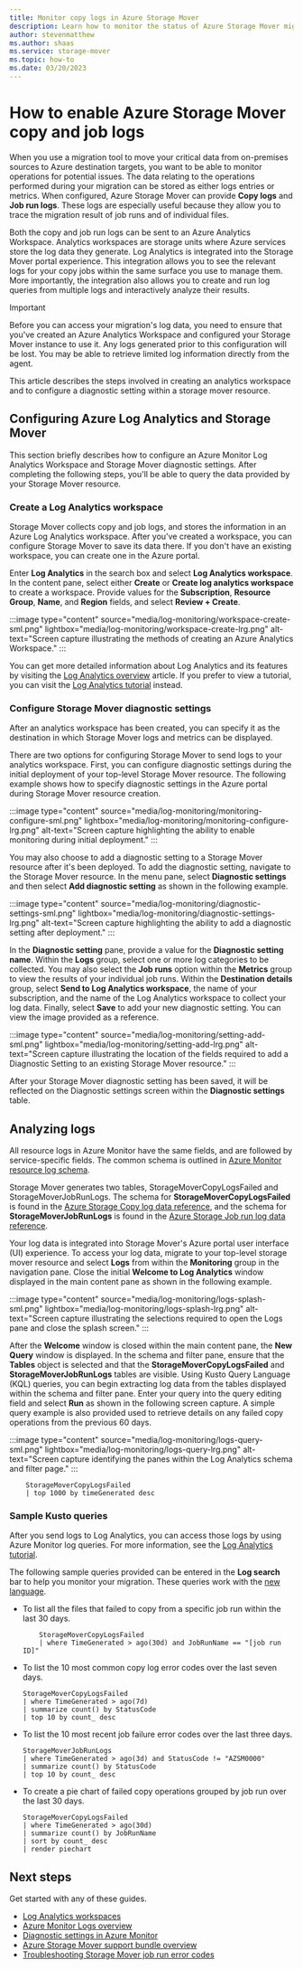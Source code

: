 ```yaml
---
title: Monitor copy logs in Azure Storage Mover
description: Learn how to monitor the status of Azure Storage Mover migration jobs.
author: stevenmatthew
ms.author: shaas
ms.service: storage-mover
ms.topic: how-to
ms.date: 03/20/2023
---
```


<!-- 
!########################################################
STATUS: DRAFT

CONTENT: 

REVIEW Stephen/Fabian: Reviewed
REVIEW Engineering: not reviewed
EDIT PASS: started

Initial doc score: 97 (1212 words and 2 issues)

!########################################################
-->

# How to enable Azure Storage Mover copy and job logs

When you use a migration tool to move your critical data from on-premises sources to Azure destination targets, you want to be able to monitor operations for potential issues. The data relating to the operations performed during your migration can be stored as either logs entries or metrics. When configured, Azure Storage Mover can provide **Copy logs** and **Job run logs**. These logs are especially useful because they allow you to trace the migration result of job runs and of individual files.

Both the copy and job run logs can be sent to an Azure Analytics Workspace. Analytics workspaces are storage units where Azure services store the log data they generate. Log Analytics is integrated into the Storage Mover portal experience. This integration allows you to see the relevant logs for your copy jobs within the same surface you use to manage them. More importantly, the integration also allows you to create and run log queries from multiple logs and interactively analyze their results.

> [!IMPORTANT]
> Before you can access your migration's log data, you need to ensure that you've created an Azure Analytics Workspace and configured your Storage Mover instance to use it. Any logs generated prior to this configuration will be lost. You may be able to retrieve limited log information directly from the agent.

This article describes the steps involved in creating an analytics workspace and to configure a diagnostic setting within a storage mover resource.

## Configuring Azure Log Analytics and Storage Mover

This section briefly describes how to configure an Azure Monitor Log Analytics Workspace and Storage Mover diagnostic settings. After completing the following steps, you'll be able to query the data provided by your Storage Mover resource.

### Create a Log Analytics workspace

Storage Mover collects copy and job logs, and stores the information in an Azure Log Analytics workspace. After you've created a workspace, you can configure Storage Mover to save its data there. If you don't have an existing workspace, you can create one in the Azure portal.

Enter **Log Analytics** in the search box and select **Log Analytics workspace**. In the content pane, select either **Create** or **Create log analytics workspace** to create a workspace. Provide values for the **Subscription**, **Resource Group**, **Name**, and **Region** fields, and select **Review + Create**.

:::image type="content" source="media/log-monitoring/workspace-create-sml.png" lightbox="media/log-monitoring/workspace-create-lrg.png" alt-text="Screen capture illustrating the methods of creating an Azure Analytics Workspace." :::

You can get more detailed information about Log Analytics and its features by visiting the [Log Analytics overview](/azure/azure-monitor/logs/log-analytics-overview) article. If you prefer to view a tutorial, you can visit the [Log Analytics tutorial](/azure/azure-monitor/logs/log-analytics-tutorial) instead.

### Configure Storage Mover diagnostic settings

After an analytics workspace has been created, you can specify it as the destination in which Storage Mover logs and metrics can be displayed.

There are two options for configuring Storage Mover to send logs to your analytics workspace. First, you can configure diagnostic settings during the initial deployment of your top-level Storage Mover resource. The following example shows how to specify diagnostic settings in the Azure portal during Storage Mover resource creation.

:::image type="content" source="media/log-monitoring/monitoring-configure-sml.png" lightbox="media/log-monitoring/monitoring-configure-lrg.png" alt-text="Screen capture highlighting the ability to enable monitoring during initial deployment." :::

You may also choose to add a diagnostic setting to a Storage Mover resource after it's been deployed. To add the diagnostic setting, navigate to the Storage Mover resource. In the menu pane, select **Diagnostic settings** and then select **Add diagnostic setting** as shown in the following example.

:::image type="content" source="media/log-monitoring/diagnostic-settings-sml.png" lightbox="media/log-monitoring/diagnostic-settings-lrg.png" alt-text="Screen capture highlighting the ability to add a diagnostic setting after deployment." :::

In the **Diagnostic setting** pane, provide a value for the **Diagnostic setting name**. Within the **Logs** group, select one or more log categories to be collected. You may also select the **Job runs** option within the **Metrics** group to view the results of your individual job runs. Within the **Destination details** group, select **Send to Log Analytics workspace**, the name of your subscription, and the name of the Log Analytics workspace to collect your log data. Finally, select **Save** to add your new diagnostic setting. You can view the image provided as a reference.

:::image type="content" source="media/log-monitoring/setting-add-sml.png" lightbox="media/log-monitoring/setting-add-lrg.png" alt-text="Screen capture illustrating the location of the fields required to add a Diagnostic Setting to an existing Storage Mover resource." :::

After your Storage Mover diagnostic setting has been saved, it will be reflected on the Diagnostic settings screen within the **Diagnostic settings** table.

## Analyzing logs

All resource logs in Azure Monitor have the same fields, and are followed by service-specific fields. The common schema is outlined in [Azure Monitor resource log schema](../azure-monitor/essentials/resource-logs-schema.md).

Storage Mover generates two tables, StorageMoverCopyLogsFailed and StorageMoverJobRunLogs. The schema for **StorageMoverCopyLogsFailed** is found in the [Azure Storage Copy log data reference](/azure/azure-monitor/reference/tables/StorageMoverCopyLogsFailed), and the schema for **StorageMoverJobRunLogs** is found in the [Azure Storage Job run log data reference](/azure/azure-monitor/reference/tables/StorageMoverJobRunLogs).

Your log data is integrated into Storage Mover's Azure portal user interface (UI) experience. To access your log data, migrate to your top-level storage mover resource and select **Logs** from within the **Monitoring** group in the navigation pane. Close the initial **Welcome to Log Analytics** window displayed in the main content pane as shown in the following example.

:::image type="content" source="media/log-monitoring/logs-splash-sml.png" lightbox="media/log-monitoring/logs-splash-lrg.png" alt-text="Screen capture illustrating the selections required to open the Logs pane and close the splash screen." :::

After the **Welcome** window is closed within the main content pane, the **New Query** window is displayed. In the schema and filter pane, ensure that the **Tables** object is selected and that the **StorageMoverCopyLogsFailed** and **StorageMoverJobRunLogs** tables are visible. Using Kusto Query Language (KQL) queries, you can begin extracting log data from the tables displayed within the schema and filter pane. Enter your query into the query editing field and select **Run** as shown in the following screen capture. A simple query example is also provided used to retrieve details on any failed copy operations from the previous 60 days.

:::image type="content" source="media/log-monitoring/logs-query-sml.png" lightbox="media/log-monitoring/logs-query-lrg.png" alt-text="Screen capture identifying the panes within the Log Analytics schema and filter page." :::

```kusto
    StorageMoverCopyLogsFailed 
    | top 1000 by timeGenerated desc
```

### Sample Kusto queries

After you send logs to Log Analytics, you can access those logs by using Azure Monitor log queries. For more information, see the [Log Analytics tutorial](../azure-monitor/logs/log-analytics-tutorial.md).

The following sample queries provided can be entered in the **Log search** bar to help you monitor your migration. These queries work with the [new language](../azure-monitor/logs/log-query-overview.md).

- To list all the files that failed to copy from a specific job run within the last 30 days.

    ```kusto
        StorageMoverCopyLogsFailed 
        | where TimeGenerated > ago(30d) and JobRunName == "[job run ID]"
    ```

- To list the 10 most common copy log error codes over the last seven days.

    ```kusto
    StorageMoverCopyLogsFailed
    | where TimeGenerated > ago(7d)
    | summarize count() by StatusCode
    | top 10 by count_ desc
    ```

- To list the 10 most recent job failure error codes over the last three days.

    ```kusto
    StorageMoverJobRunLogs
    | where TimeGenerated > ago(3d) and StatusCode != "AZSM0000"
    | summarize count() by StatusCode
    | top 10 by count_ desc
    ```

- To create a pie chart of failed copy operations grouped by job run over the last 30 days.

    ```kusto
    StorageMoverCopyLogsFailed
    | where TimeGenerated > ago(30d)
    | summarize count() by JobRunName
    | sort by count_ desc
    | render piechart
    ```

## Next steps

Get started with any of these guides.

- [Log Analytics workspaces](../azure-monitor/logs/log-analytics-workspace-overview.md)
- [Azure Monitor Logs overview](../azure-monitor/logs/data-platform-logs.md)
- [Diagnostic settings in Azure Monitor](../azure-monitor/essentials/diagnostic-settings.md?tabs=portal)
- [Azure Storage Mover support bundle overview](troubleshooting.md)
- [Troubleshooting Storage Mover job run error codes](status-code.md)
